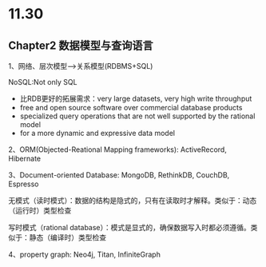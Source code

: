 # 11.30

## Chapter2 数据模型与查询语言

1、网络、层次模型——>关系模型(RDBMS+SQL)

NoSQL:Not only SQL

* 比RDB更好的拓展需求：very large datasets, very high write throughput
* free and open source software over commercial database products
* specialized query operations that are not well supported by the rational model
* for a more dynamic and expressive data model

2、ORM(Objected-Reational Mapping frameworks): ActiveRecord, Hibernate

3、Document-oriented Database: MongoDB, RethinkDB, CouchDB, Espresso

无模式（读时模式）：数据的结构是隐式的，只有在读取时才解释。类似于：动态（运行时）类型检查

写时模式（rational database）：模式是显式的，确保数据写入时都必须遵循。类似于：静态（编译时）类型检查

4、property graph: Neo4j, Titan, InfiniteGraph